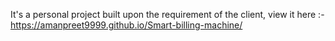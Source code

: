 It's a personal project built upon the requirement of the client,
view it here :- https://amanpreet9999.github.io/Smart-billing-machine/
